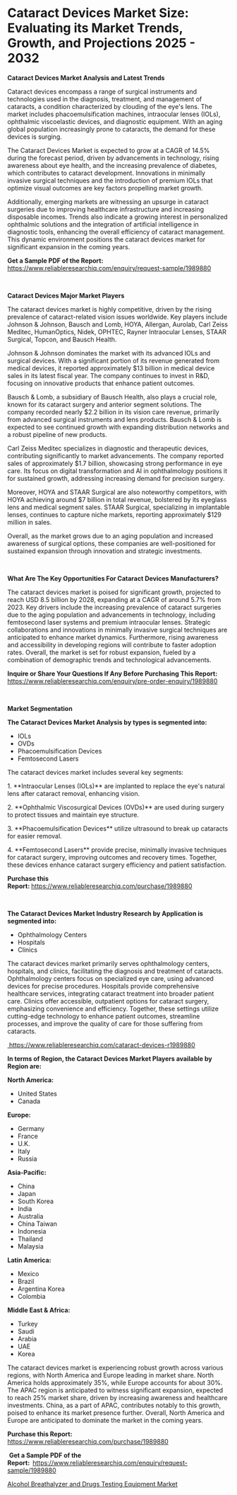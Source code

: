<p><h1>Cataract Devices Market Size: Evaluating its Market Trends, Growth, and Projections 2025 - 2032</h1></p><p><strong>Cataract Devices Market Analysis and Latest Trends</strong></p>
<p><p>Cataract devices encompass a range of surgical instruments and technologies used in the diagnosis, treatment, and management of cataracts, a condition characterized by clouding of the eye's lens. The market includes phacoemulsification machines, intraocular lenses (IOLs), ophthalmic viscoelastic devices, and diagnostic equipment. With an aging global population increasingly prone to cataracts, the demand for these devices is surging.</p><p>The Cataract Devices Market is expected to grow at a CAGR of 14.5% during the forecast period, driven by advancements in technology, rising awareness about eye health, and the increasing prevalence of diabetes, which contributes to cataract development. Innovations in minimally invasive surgical techniques and the introduction of premium IOLs that optimize visual outcomes are key factors propelling market growth. </p><p>Additionally, emerging markets are witnessing an upsurge in cataract surgeries due to improving healthcare infrastructure and increasing disposable incomes. Trends also indicate a growing interest in personalized ophthalmic solutions and the integration of artificial intelligence in diagnostic tools, enhancing the overall efficiency of cataract management. This dynamic environment positions the cataract devices market for significant expansion in the coming years.</p></p>
<p><strong>Get a Sample PDF of the Report:&nbsp;</strong> <a href="https://www.reliableresearchiq.com/enquiry/request-sample/1989880?utm_campaign=3026&utm_medium=2&utm_source=Github&utm_content=ia&utm_term=05032025&utm_id=cataract-devices">https://www.reliableresearchiq.com/enquiry/request-sample/1989880</a></p>
<p>&nbsp;</p>
<p><strong>Cataract Devices Major Market Players</strong></p>
<p><p>The cataract devices market is highly competitive, driven by the rising prevalence of cataract-related vision issues worldwide. Key players include Johnson & Johnson, Bausch and Lomb, HOYA, Allergan, Aurolab, Carl Zeiss Meditec, HumanOptics, Nidek, OPHTEC, Rayner Intraocular Lenses, STAAR Surgical, Topcon, and Bausch Health.</p><p>Johnson & Johnson dominates the market with its advanced IOLs and surgical devices. With a significant portion of its revenue generated from medical devices, it reported approximately $13 billion in medical device sales in its latest fiscal year. The company continues to invest in R&D, focusing on innovative products that enhance patient outcomes.</p><p>Bausch & Lomb, a subsidiary of Bausch Health, also plays a crucial role, known for its cataract surgery and anterior segment solutions. The company recorded nearly $2.2 billion in its vision care revenue, primarily from advanced surgical instruments and lens products. Bausch & Lomb is expected to see continued growth with expanding distribution networks and a robust pipeline of new products.</p><p>Carl Zeiss Meditec specializes in diagnostic and therapeutic devices, contributing significantly to market advancements. The company reported sales of approximately $1.7 billion, showcasing strong performance in eye care. Its focus on digital transformation and AI in ophthalmology positions it for sustained growth, addressing increasing demand for precision surgery.</p><p>Moreover, HOYA and STAAR Surgical are also noteworthy competitors, with HOYA achieving around $7 billion in total revenue, bolstered by its eyeglass lens and medical segment sales. STAAR Surgical, specializing in implantable lenses, continues to capture niche markets, reporting approximately $129 million in sales.</p><p>Overall, as the market grows due to an aging population and increased awareness of surgical options, these companies are well-positioned for sustained expansion through innovation and strategic investments.</p></p>
<p>&nbsp;</p>
<p><strong>What Are The Key Opportunities For Cataract Devices Manufacturers?</strong></p>
<p><p>The cataract devices market is poised for significant growth, projected to reach USD 8.5 billion by 2028, expanding at a CAGR of around 5.7% from 2023. Key drivers include the increasing prevalence of cataract surgeries due to the aging population and advancements in technology, including femtosecond laser systems and premium intraocular lenses. Strategic collaborations and innovations in minimally invasive surgical techniques are anticipated to enhance market dynamics. Furthermore, rising awareness and accessibility in developing regions will contribute to faster adoption rates. Overall, the market is set for robust expansion, fueled by a combination of demographic trends and technological advancements.</p></p>
<p><strong>Inquire or Share Your Questions If Any Before Purchasing This Report:</strong> <a href="https://www.reliableresearchiq.com/enquiry/pre-order-enquiry/1989880?utm_campaign=3026&utm_medium=2&utm_source=Github&utm_content=ia&utm_term=05032025&utm_id=cataract-devices">https://www.reliableresearchiq.com/enquiry/pre-order-enquiry/1989880</a></p>
<p>&nbsp;</p>
<p><strong>Market Segmentation</strong></p>
<p><strong>The Cataract Devices Market Analysis by types is segmented into:</strong></p>
<p><ul><li>IOLs</li><li>OVDs</li><li>Phacoemulsification Devices</li><li>Femtosecond Lasers</li></ul></p>
<p><p>The cataract devices market includes several key segments: </p><p>1. **Intraocular Lenses (IOLs)** are implanted to replace the eye's natural lens after cataract removal, enhancing vision. </p><p>2. **Ophthalmic Viscosurgical Devices (OVDs)** are used during surgery to protect tissues and maintain eye structure. </p><p>3. **Phacoemulsification Devices** utilize ultrasound to break up cataracts for easier removal. </p><p>4. **Femtosecond Lasers** provide precise, minimally invasive techniques for cataract surgery, improving outcomes and recovery times. Together, these devices enhance cataract surgery efficiency and patient satisfaction.</p></p>
<p><strong>Purchase this Report:&nbsp;</strong><a href="https://www.reliableresearchiq.com/purchase/1989880?utm_campaign=3026&utm_medium=2&utm_source=Github&utm_content=ia&utm_term=05032025&utm_id=cataract-devices">https://www.reliableresearchiq.com/purchase/1989880</a></p>
<p>&nbsp;</p>
<p><strong>The Cataract Devices Market Industry Research by Application is segmented into:</strong></p>
<p><ul><li>Ophthalmology Centers</li><li>Hospitals</li><li>Clinics</li></ul></p>
<p><p>The cataract devices market primarily serves ophthalmology centers, hospitals, and clinics, facilitating the diagnosis and treatment of cataracts. Ophthalmology centers focus on specialized eye care, using advanced devices for precise procedures. Hospitals provide comprehensive healthcare services, integrating cataract treatment into broader patient care. Clinics offer accessible, outpatient options for cataract surgery, emphasizing convenience and efficiency. Together, these settings utilize cutting-edge technology to enhance patient outcomes, streamline processes, and improve the quality of care for those suffering from cataracts.</p></p>
<p><a href="https://www.reliableresearchiq.com/cataract-devices-r1989880?utm_campaign=3026&utm_medium=2&utm_source=Github&utm_content=ia&utm_term=05032025&utm_id=cataract-devices">&nbsp;https://www.reliableresearchiq.com/cataract-devices-r1989880</a></p>
<p><strong>In terms of Region, the Cataract Devices Market Players available by Region are:</strong></p>
<p>
    <p> <strong> North America: </strong>
        <ul>
            <li>United States</li>
            <li>Canada</li>
        </ul>
        </p> 
    <p> <strong> Europe: </strong>
        <ul>
            <li>Germany</li>
            <li>France</li>
            <li>U.K.</li>
            <li>Italy</li>
            <li>Russia</li>
        </ul>
        </p> 
    <p> <strong> Asia-Pacific: </strong>
        <ul>
            <li>China</li>
            <li>Japan</li>
            <li>South Korea</li>
            <li>India</li>
            <li>Australia</li>
            <li>China Taiwan</li>
            <li>Indonesia</li>
            <li>Thailand</li>
            <li>Malaysia</li>
        </ul>
        </p> 
    <p> <strong> Latin America: </strong>
        <ul>
            <li>Mexico</li>
            <li>Brazil</li>
            <li>Argentina Korea</li>
            <li>Colombia</li>
        </ul>
        </p> 
    <p> <strong> Middle East & Africa: </strong>
        <ul>
            <li>Turkey</li>
            <li>Saudi</li>
            <li>Arabia</li>
            <li>UAE</li>
            <li>Korea</li>
        </ul>
    </p>
    </p>
<p><p>The cataract devices market is experiencing robust growth across various regions, with North America and Europe leading in market share. North America holds approximately 35%, while Europe accounts for about 30%. The APAC region is anticipated to witness significant expansion, expected to reach 25% market share, driven by increasing awareness and healthcare investments. China, as a part of APAC, contributes notably to this growth, poised to enhance its market presence further. Overall, North America and Europe are anticipated to dominate the market in the coming years.</p></p>
<p><strong>Purchase this Report: </strong><a href="https://www.reliableresearchiq.com/purchase/1989880?utm_campaign=3026&utm_medium=2&utm_source=Github&utm_content=ia&utm_term=05032025&utm_id=cataract-devices">https://www.reliableresearchiq.com/purchase/1989880</a></p>
<p>&nbsp;<strong>Get a Sample PDF of the Report:&nbsp;&nbsp;</strong><a href="https://www.reliableresearchiq.com/enquiry/request-sample/1989880?utm_campaign=3026&utm_medium=2&utm_source=Github&utm_content=ia&utm_term=05032025&utm_id=cataract-devices">https://www.reliableresearchiq.com/enquiry/request-sample/1989880</a></p>
<p><strong></strong></p>
<p><p><a href="https://github.com/popupioo/Market-Research-Report-List-1/blob/main/alcohol-breathalyzer-and-drugs-testing-equipment-market.md?utm_campaign=3026&utm_medium=2&utm_source=Github&utm_content=ia&utm_term=05032025&utm_id=cataract-devices">Alcohol Breathalyzer and Drugs Testing Equipment Market</a></p></p>